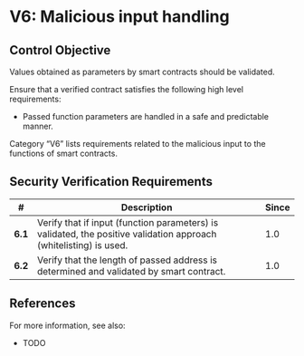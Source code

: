 # V6: Malicious input handling

## Control Objective

Values obtained as parameters by smart contracts should be validated.

Ensure that a verified contract satisfies the following high level requirements:
* Passed function parameters are handled in a safe and predictable manner.

Category “V6” lists requirements related to the malicious input to the functions of smart contracts.

## Security Verification Requirements

| # | Description | Since |
| --- | --- | --- |
| **6.1** | Verify that if input (function parameters) is validated, the positive validation approach (whitelisting) is used. | 1.0 |
| **6.2** | Verify that the length of passed address is determined and validated by smart contract. | 1.0 |

## References

For more information, see also:

* TODO